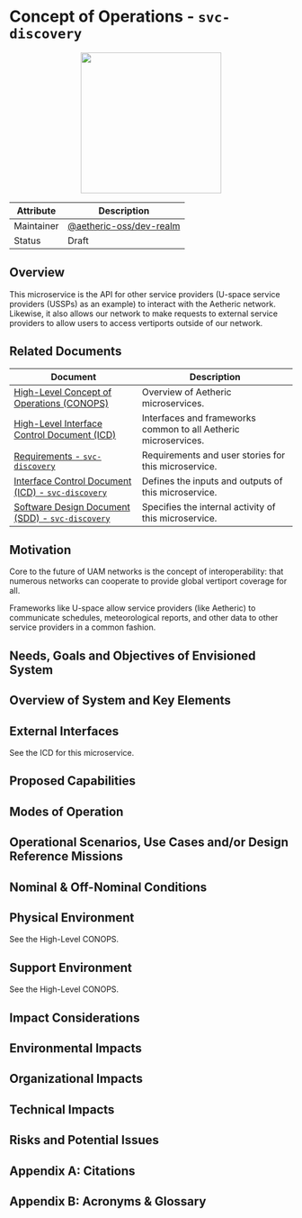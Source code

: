 # Concept of Operations - `svc-discovery`

<center>

<img src="https://github.com/aetheric-oss/.github/blob/main/assets/doc-banner.png" style="height:250px" />

</center>

Attribute | Description
--- | ---
Maintainer | [@aetheric-oss/dev-realm](https://github.com/orgs/aetheric-oss/teams)
Status | Draft

## Overview

This microservice is the API for other service providers (U-space service providers (USSPs) as an example) to interact with the Aetheric network. Likewise, it also allows our network to make requests to external service providers to allow users to access vertiports outside of our network.

## Related Documents

Document | Description
--- | ---
[High-Level Concept of Operations (CONOPS)](https://github.com/aetheric-oss/se-services/blob/develop/docs/conops.md) | Overview of Aetheric microservices.
[High-Level Interface Control Document (ICD)](https://github.com/aetheric-oss/se-services/blob/develop/docs/icd.md)  | Interfaces and frameworks common to all Aetheric microservices.
[Requirements - `svc-discovery`](https://nocodb.arrowair.com/dashboard/#/nc/view/ce00646b-1776-4a72-b01a-50dcd220de2a) | Requirements and user stories for this microservice.
[Interface Control Document (ICD) - `svc-discovery`](./icd.md) | Defines the inputs and outputs of this microservice.
[Software Design Document (SDD) - `svc-discovery`](./sdd.md) | Specifies the internal activity of this microservice.

## Motivation

Core to the future of UAM networks is the concept of interoperability: that numerous networks can cooperate to provide global vertiport coverage for all.

Frameworks like U-space allow service providers (like Aetheric) to communicate schedules, meteorological reports, and other data to other service providers in a common fashion.

## Needs, Goals and Objectives of Envisioned System

## Overview of System and Key Elements

## External Interfaces
See the ICD for this microservice.

## Proposed Capabilities

## Modes of Operation

## Operational Scenarios, Use Cases and/or Design Reference Missions

## Nominal & Off-Nominal Conditions

## Physical Environment

See the High-Level CONOPS.

## Support Environment

See the High-Level CONOPS.

## Impact Considerations

## Environmental Impacts

## Organizational Impacts

## Technical Impacts

## Risks and Potential Issues

## Appendix A: Citations

## Appendix B: Acronyms & Glossary
